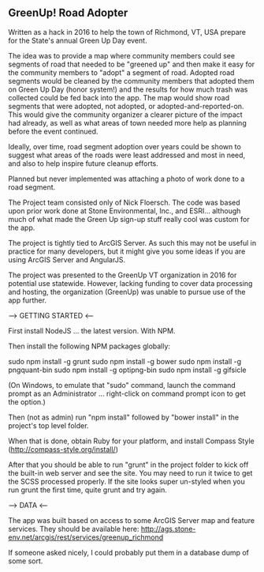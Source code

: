 GreenUp! Road Adopter
-----------------------------
Written as a hack in 2016 to help the town of Richmond, VT, USA prepare for the State's annual Green Up Day event.

The idea was to provide a map where community members could see segments of road that needed to be "greened up" and then make it easy for the community members to "adopt" a segment of road.
Adopted road segments would be cleaned by the community members that adopted them on Green Up Day (honor system!) and the results for how much trash was collected could be fed back into the app.
The map would show road segments that were adopted, not adopted, or adopted-and-reported-on. This would give the community organizer a clearer picture of the impact had already, as well as what areas of town needed more help as planning before the event continued.

Ideally, over time, road segment adoption over years could be shown to suggest what areas of the roads were least addressed and most in need, and also to help inspire future cleanup efforts.

Planned but never implemented was attaching a photo of work done to a road segment.

The Project team consisted only of Nick Floersch. The code was based upon prior work done at Stone Environmental, Inc., and ESRI... although much of what made the Green Up sign-up stuff really cool was custom for the app.

The project is tightly tied to ArcGIS Server. As such this may not be useful in practice for many developers, but it might give you some ideas if you are using ArcGIS Server and AngularJS.

The project was presented to the GreenUp VT organization in 2016 for potential use statewide. However, lacking funding to cover data processing and hosting, the organization (GreenUp) was unable to pursue use of the app further.

--> GETTING STARTED <--

First install NodeJS ... the latest version. With NPM.

Then install the following NPM packages globally:

sudo npm install -g grunt
sudo npm install -g bower
sudo npm install -g pngquant-bin
sudo npm install -g optipng-bin
sudo npm install -g gifsicle

(On Windows, to emulate that "sudo" command, launch the command prompt as an Administrator ... right-click on command prompt icon to get the option.)

Then (not as admin) run "npm install" followed by "bower install" in the project's top level folder.

When that is done, obtain Ruby for your platform, and install Compass Style (http://compass-style.org/install/)

After that you should be able to run "grunt" in the project folder to kick off the built-in web server and see the site. You may need to run it twice to get the SCSS processed properly. If the site looks super un-styled when you run grunt the first time, quite grunt and try again.

--> DATA <--

The app was built based on access to some ArcGIS Server map and feature services.
They should be available here: http://ags.stone-env.net/arcgis/rest/services/greenup_richmond

If someone asked nicely, I could probably put them in a database dump of some sort.
